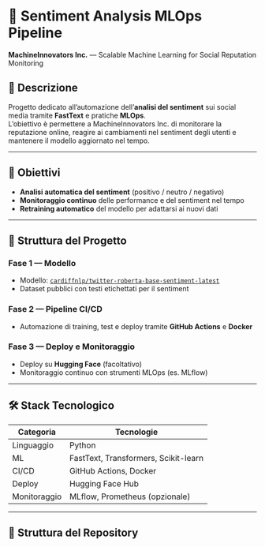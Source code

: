 # 🧠 Sentiment Analysis MLOps Pipeline  
**MachineInnovators Inc.** — Scalable Machine Learning for Social Reputation Monitoring  

## 📘 Descrizione  
Progetto dedicato all’automazione dell’**analisi del sentiment** sui social media tramite **FastText** e pratiche **MLOps**.  
L’obiettivo è permettere a MachineInnovators Inc. di monitorare la reputazione online, reagire ai cambiamenti nel sentiment degli utenti e mantenere il modello aggiornato nel tempo.  

---

## 🚀 Obiettivi
- **Analisi automatica del sentiment** (positivo / neutro / negativo)  
- **Monitoraggio continuo** delle performance e del sentiment nel tempo  
- **Retraining automatico** del modello per adattarsi ai nuovi dati  

---

## 🧩 Struttura del Progetto
### **Fase 1 — Modello**
- Modello: [`cardiffnlp/twitter-roberta-base-sentiment-latest`](https://huggingface.co/cardiffnlp/twitter-roberta-base-sentiment-latest)  
- Dataset pubblici con testi etichettati per il sentiment  

### **Fase 2 — Pipeline CI/CD**
- Automazione di training, test e deploy tramite **GitHub Actions** e **Docker**

### **Fase 3 — Deploy e Monitoraggio**
- Deploy su **Hugging Face** (facoltativo)  
- Monitoraggio continuo con strumenti MLOps (es. MLflow)  

---

## 🛠️ Stack Tecnologico
| Categoria | Tecnologie |
|------------|-------------|
| Linguaggio | Python |
| ML | FastText, Transformers, Scikit-learn |
| CI/CD | GitHub Actions, Docker |
| Deploy | Hugging Face Hub |
| Monitoraggio | MLflow, Prometheus (opzionale) |

---

## 📄 Struttura del Repository
